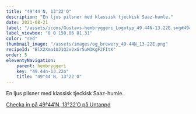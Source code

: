 ```yaml
---
title: "49°44′N, 13°22′O"
description: "En ljus pilsner med klassisk tjeckisk Saaz-humle."
date: 2021-08-21
label: "/assets/icons/Gustavs-hembryggeri_Logotyp_49.44N-13.22E.svg#4944N-1322"
label_viewbox: "0 0 150.06 81.31"
color: "red"
thumbnail_image: "/assets/images/og_brewery_49-44N_13-22E.png"
recipeId: "BlX2Xma1UJ1Q2x2xGr5uM3KgF2FItK"
order: 5
eleventyNavigation:
    parent: hembryggeri
    key: "49.44n-13.22o"
    title: "49°44′N, 13°22′O"
---
```


En ljus pilsner med klassisk tjeckisk Saaz-humle.

[Checka in på 49°44′N, 13°22′O på Untappd](https://untappd.com/b/gustavs-hembryggeri-49044-n-13022-o/4496034)


